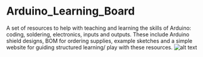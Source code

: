 # Arduino_Learning_Board
A set of resources to help with teaching and learning the skills of Arduino: coding, soldering, electronics, inputs and outputs. These include Arduino shield designs, BOM for ordering supplies, example sketches and a simple website for guiding structured learning/ play with these resources. 
![alt text](http://eagle/cshematic_v1.3.png)